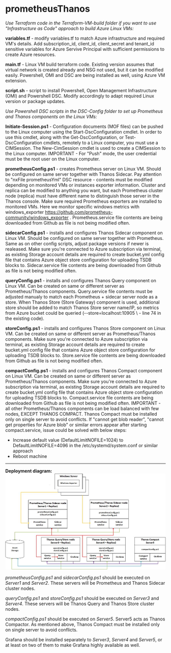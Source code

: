 # prometheusThanos
*Use Terraform code in the Terraform-VM-build folder if you want to use "Infrastructure as Code" approach to build Azure Linux VMs:*

**variables.tf** - modify variables.tf to match Azure infrastructure and required VM's details. Add subscription_id, client_id, client_secret and tenant_id sensitive variables for Azure Servive Principal with sufficient permissions to create Azure resources.

**main.tf** - Linux VM build terraform code. Existing version assumes that virtual network is created already and NSG not used, but it can be modified easily. Powershell, OMI and DSC are being installed as well, using Azure VM extension.

**script.sh** - script to install Powershell, Open Management Infrastructure (OMI) and Powershell DSC. Modify accordingly to adapt required Linux version or package updates.


*Use Powershell DSC scripts in the DSC-Config folder to set up Prometheus and Thanos components on the Linux VMs:*

**Initiate-Session.ps1** - Configuration documents (MOF files) can be pushed to the Linux computer using the Start-DscConfiguration cmdlet. In order to use this cmdlet, along with the Get-DscConfiguration, or Test-DscConfiguration cmdlets, remotely to a Linux computer, you must use a CIMSession. The New-CimSession cmdlet is used to create a CIMSession to the Linux computer. IMPORTANT - For "Push" mode, the user credential must be the root user on the Linux computer.

**prometheusConfig.ps1** - creates Prometheus server on Linux VM. Should be configured on same server together with Thanos Sidecar. Pay attention to "nxFile prometheusYml" DSC resource - contents must be modified depending on monitored VMs or instances exporter information. Cluster and replica can be modified to anything you want, but each Prometheus cluster node (replica) must have different name to distinguish those server in the Thanos console. Make sure required Prometheus exporters are installed to monitored VMs. Here we monitor specific windows metrics with windows_exporter https://github.com/prometheus-community/windows_exporter . Prometheus.service file contents are being downloaded from Github as file is not being modified often. 

**sidecarConfig.ps1** - installs and configures Thanos Sidecar component on Linux VM. Should be configured on same server together with Prometheus. Same as on other config scripts, adjust package versions if newer is realeased. Make sure you're connected to Azure subscription via terminal, as existing Storage account details are required to create bucket.yml config file that contains Azure object store configuration for uploading TSDB blocks to. Sidecar.service file contents are being downloaded from Github as file is not being modified often.

**queryConfig.ps1** - installs and configures Thanos Query component on Linux VM. Can be created on same or different server as Prometheus/Thanos components. Query.service file contents must be adjusted manualy to match each Prometheus + sidecar server node as a store. When Thanos Store (Store Gateway) component is used, additional store should be added to match Thanos Store server name/IP, so metrics from Azure bucket could be queried (--store=localhost:10905 \ - line 74 in the existing code). 

**storeConfig.ps1** - installs and configures Thanos Store component on Linux VM. Can be created on same or different server as Prometheus/Thanos components. Make sure you're connected to Azure subscription via terminal, as existing Storage account details are required to create bucket.yml config file that contains Azure object store configuration for uploading TSDB blocks to. Store.service file contents are being downloaded from Github as file is not being modified often.

**compactConfig.ps1** - installs and configures Thanos Compact component on Linux VM. Can be created on same or different server as Prometheus/Thanos components. Make sure you're connected to Azure subscription via terminal, as existing Storage account details are required to create bucket.yml config file that contains Azure object store configuration for uploading TSDB blocks to. Compact.service file contents are being downloaded from Github as file is not being modified often. IMPORTANT - all other Prometheus/Thanos components can be load balanced with few nodes, EXCEPT THANOS COMPACT. Thanos Compact must be installed only on single server to avoid conflicts. If "cannot get blob reader", "cannot get properties for Azure blob" or similar errors appear after starting compact.service, issue could be solved with below steps:
 * Increase default value (DefaultLimitNOFILE=1024) to DefaultLimitNOFILE=4096 in the /etc/systemd/system.conf or similar approach
 * Reboot machine
----------------------------------------------------------------------------------------------------------------------------------------------------------------------------------

**Deployment diagram:**
![alt text](https://github.com/AppDSConsult/prometheusThanos/blob/master/Thanos-deploy-setup.jpg?raw=true)

*prometheusConfig.ps1* and *sidecarConfig.ps1* should be executed on *Server1* and *Server2*. These servers will be Prometheus and Thanos Sidecar cluster nodes.

*queryConfig.ps1* and *storeConfig.ps1* should be executed on *Server3* and *Server4*. These servers will be Thanos Query and Thanos Store cluster nodes.

*compactConfig.ps1* should be executed on *Server5*. Server5 acts as Thanos Compactor. As mentioned above, Thanos Compact must be installed only on single server to avoid conflicts.

Grafana should be installed separately to *Server3*, *Server4* and *Server5*, or at least on two of them to make Grafana highly available as well.
